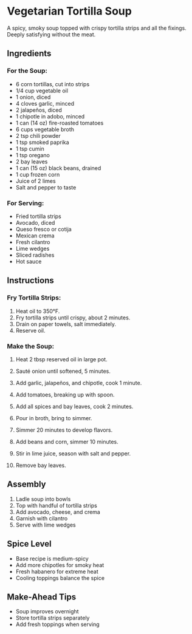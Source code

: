 # Vegetarian Tortilla Soup

A spicy, smoky soup topped with crispy tortilla strips and all the fixings. Deeply satisfying without the meat.

## Ingredients

### For the Soup:
- 6 corn tortillas, cut into strips
- 1/4 cup vegetable oil
- 1 onion, diced
- 4 cloves garlic, minced
- 2 jalapeños, diced
- 1 chipotle in adobo, minced
- 1 can (14 oz) fire-roasted tomatoes
- 6 cups vegetable broth
- 2 tsp chili powder
- 1 tsp smoked paprika
- 1 tsp cumin
- 1 tsp oregano
- 2 bay leaves
- 1 can (15 oz) black beans, drained
- 1 cup frozen corn
- Juice of 2 limes
- Salt and pepper to taste

### For Serving:
- Fried tortilla strips
- Avocado, diced
- Queso fresco or cotija
- Mexican crema
- Fresh cilantro
- Lime wedges
- Sliced radishes
- Hot sauce

## Instructions

### Fry Tortilla Strips:
1. Heat oil to 350°F.
2. Fry tortilla strips until crispy, about 2 minutes.
3. Drain on paper towels, salt immediately.
4. Reserve oil.

### Make the Soup:
1. Heat 2 tbsp reserved oil in large pot.

2. Sauté onion until softened, 5 minutes.

3. Add garlic, jalapeños, and chipotle, cook 1 minute.

4. Add tomatoes, breaking up with spoon.

5. Add all spices and bay leaves, cook 2 minutes.

6. Pour in broth, bring to simmer.

7. Simmer 20 minutes to develop flavors.

8. Add beans and corn, simmer 10 minutes.

9. Stir in lime juice, season with salt and pepper.

10. Remove bay leaves.

## Assembly

1. Ladle soup into bowls
2. Top with handful of tortilla strips
3. Add avocado, cheese, and crema
4. Garnish with cilantro
5. Serve with lime wedges

## Spice Level

- Base recipe is medium-spicy
- Add more chipotles for smoky heat
- Fresh habanero for extreme heat
- Cooling toppings balance the spice

## Make-Ahead Tips

- Soup improves overnight
- Store tortilla strips separately
- Add fresh toppings when serving
